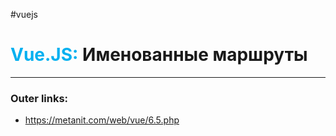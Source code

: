 #vuejs
# <font color="#00b0f0">Vue.JS:</font> Именованные маршруты
---
### Outer links:
- https://metanit.com/web/vue/6.5.php